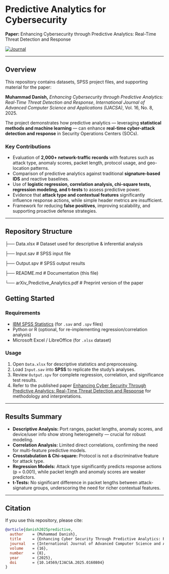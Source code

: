 # Predictive Analytics for Cybersecurity  
**Paper:** Enhancing Cybersecurity through Predictive Analytics: Real-Time Threat Detection and Response  

[![Journal](https://img.shields.io/badge/IJACSA-Vol16%20No8%202025-blue)](https://thesai.org/Publications/ViewPaper?Volume=16&Issue=8&Code=IJACSA&SerialNo=4)  

---

## Overview
This repository contains datasets, SPSS project files, and supporting material for the paper:  

**Muhammad Danish,** *Enhancing Cybersecurity through Predictive Analytics: Real-Time Threat Detection and Response*, *International Journal of Advanced Computer Science and Applications (IJACSA)*, Vol. 16, No. 8, 2025.

The project demonstrates how predictive analytics — leveraging **statistical methods and machine learning** — can enhance **real-time cyber-attack detection and response** in Security Operations Centers (SOCs).  

### Key Contributions
- Evaluation of **2,000+ network-traffic records** with features such as attack type, anomaly scores, packet length, protocol usage, and geo-location patterns.  
- Comparison of predictive analytics against traditional **signature-based IDS** and reactive baselines.  
- Use of **logistic regression, correlation analysis, chi-square tests, regression modeling, and t-tests** to assess predictive power.  
- Evidence that **attack type and contextual features** significantly influence response actions, while simple header metrics are insufficient.  
- Framework for reducing **false positives**, improving scalability, and supporting proactive defense strategies.  

---

## Repository Structure
├── Data.xlsx # Dataset used for descriptive & inferential analysis

├── Input.sav # SPSS input file

├── Output.spv # SPSS output results

├── README.md # Documentation (this file)

└── arXiv_Predictive_Analytics.pdf # Preprint version of the paper

## Getting Started
### Requirements
- [IBM SPSS Statistics](https://www.ibm.com/spss) (for `.sav` and `.spv` files)  
- Python or R (optional, for re-implementing regression/correlation analysis)  
- Microsoft Excel / LibreOffice (for `.xlsx` dataset)

### Usage
1. Open `Data.xlsx` for descriptive statistics and preprocessing.  
2. Load `Input.sav` into **SPSS** to replicate the study’s analyses.  
3. Review `Output.spv` for complete regression, correlation, and significance test results.  
4. Refer to the published paper [Enhancing Cyber Security Through Predictive Analytics: Real-Time Threat Detection and Response](https://thesai.org/Publications/ViewPaper?Volume=16&Issue=8&Code=IJACSA&SerialNo=4) for methodology and interpretations.  

---

## Results Summary
- **Descriptive Analysis:** Port ranges, packet lengths, anomaly scores, and device/user info show strong heterogeneity — crucial for robust modeling.  
- **Correlation Analysis:** Limited direct correlations, confirming the need for multi-feature predictive models.  
- **Crosstabulation & Chi-square:** Protocol is not a discriminative feature for attack type.  
- **Regression Models:** Attack type significantly predicts response actions (p = 0.001), while packet length and anomaly scores are weaker predictors.  
- **t-Tests:** No significant difference in packet lengths between attack-signature groups, underscoring the need for richer contextual features.  

---

## Citation
If you use this repository, please cite:

```bibtex
@article{danish2025predictive,
  author    = {Muhammad Danish},
  title     = {Enhancing Cyber Security Through Predictive Analytics: Real-Time Threat Detection and Response},
  journal   = {International Journal of Advanced Computer Science and Applications (IJACSA)},
  volume    = {16},
  number    = {8},
  year      = {2025},
  doi       = {10.14569/IJACSA.2025.0160804}
}
